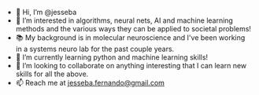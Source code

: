 - 👋 Hi, I’m @jesseba
- 👀 I’m interested in algorithms, neural nets, AI and machine learning methods and the various ways they can be applied to societal problems!
- 📚 My background is in molecular neuroscience and I've been working in a systems neuro lab for the past couple years.
- 🌱 I’m currently learning python and machine learning skills! 
- 💞️ I’m looking to collaborate on anything interesting that I can learn new skills for all the above.
- 📫 Reach me at jesseba.fernando@gmail.com

<!---
jesseba/jesseba is a ✨ special ✨ repository because its `README.md` (this file) appears on your GitHub profile.
You can click the Preview link to take a look at your changes.
--->
